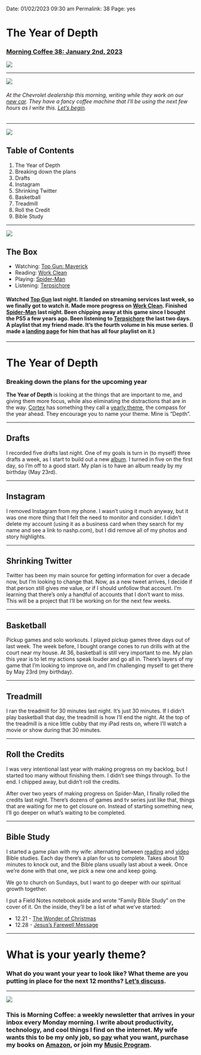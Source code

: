 
Date: 01/02/2023 09:30 am
Permalink: 38
Page: yes

# The Year of Depth

### [Morning Coffee 38: January 2nd, 2023][1]

![][image-1]

---- 

![][image-2]

###### At the Chevrolet dealership this morning, writing while they work on our [new car][2]. They have a fancy coffee machine that I’ll be using the next few hours as I write this. [Let’s begin][3].

---- 

![][image-3]

## Table of Contents

1. The Year of Depth
2. Breaking down the plans
3. Drafts
4. Instagram
5. Shrinking Twitter
6. Basketball
7. Treadmill
8. Roll the Credit
9. Bible Study

---- 

![][image-4]

## The Box

- Watching: [Top Gun: Maverick][4]
- Reading: [Work Clean][5]
- Playing: [Spider-Man][6]
- Listening: [Terpsichore][7]

#### Watched [Top Gun][8] last night. It landed on streaming services last week, so we finally got to watch it. Made more progress on [Work Clean][9]. Finished [Spider-Man][10] last night. Been chipping away at this game since I bought the PS5 a few years ago. Been listening to [Terpsichore][11] the last two days. A playlist that my friend made. It’s the fourth volume in his muse series. (I made a [landing page][12] for him that has all four playlist on it.)

---- 

# The Year of Depth

### Breaking down the plans for the upcoming year

**The Year of Depth** is looking at the things that are important to me, and giving them more focus, while also eliminating the distractions that are in the way. [Cortex][13] has something they call a [yearly theme][14], the compass for the year ahead. They encourage you to name your theme. Mine is “Depth”.

---- 

## Drafts

I recorded five drafts last night. One of my goals is turn in (to myself) three drafts a week, as I start to build out a new [album][15]. I turned in five on the first day, so I’m off to a good start. My plan is to have an album ready by my birthday (May 23rd).

---- 

## Instagram

I removed Instagram from my phone. I wasn’t using it much anyway, but it was one more thing that I felt the need to monitor and consider. I didn’t delete my account (using it as a business card when they search for my name and see a link to nashp.com), but I did remove all of my photos and story highlights.

---- 

## Shrinking Twitter

Twitter has been my main source for getting information for over a decade now, but I’m looking to change that. Now, as a new tweet arrives, I decide if that person still gives me value, or if I should unfollow that account. I’m learning that there’s only a handful of accounts that I don’t want to miss. This will be a project that I’ll be working on for the next few weeks.

---- 

## Basketball

Pickup games and solo workouts. I played pickup games three days out of last week. The week before, I bought orange cones to run drills with at the court near my house. At 36, basketball is still very important to me. My plan this year is to let my actions speak louder and go all in. There’s layers of my game that I’m looking to improve on, and I’m challenging myself to get there by May 23rd (my birthday).

---- 

## Treadmill

I ran the treadmill for 30 minutes last night. It’s just 30 minutes. If I didn’t play basketball that day, the treadmill is how I’ll end the night. At the top of the treadmill is a nice little cubby that my iPad rests on, where I’ll watch a movie or show during that 30 minutes.

---- 

## Roll the Credits

I was very intentional last year with making progress on my backlog, but I started too many without finishing them. I didn’t see things through. To the end. I chipped away, but didn’t roll the credits.

After over two years of making progress on Spider-Man, I finally rolled the credits last night. There’s dozens of games and tv series just like that, things that are waiting for me to get closure on. Instead of starting something new, I’ll go deeper on what’s waiting to be completed.

---- 

## Bible Study

I started a game plan with my wife: alternating between [reading][16] and [video][17] Bible studies. Each day there’s a plan for us to complete. Takes about 10 minutes to knock out, and the Bible plans usually last about a week. Once we’re done with that one, we pick a new one and keep going.

We go to church on Sundays, but I want to go deeper with our spiritual growth together. 

I put a Field Notes notebook aside and wrote “Family Bible Study” on the cover of it. On the inside, they’ll be a list of what we’ve started: 

- 12.21 - [The Wonder of Christmas][18]
- 12.28 - [Jesus’s Farewell Message][19]

---- 

# What is your yearly theme?

### What do you want your year to look like? What theme are you putting in place for the next 12 months? [Let’s discuss][20].

---- 

![][image-5]

### This is Morning Coffee: a weekly newsletter that arrives in your inbox every Monday morning. I write about productivity, technology, and cool things I find on the internet. My wife wants this to be my only job, so [pay][21] what you want, purchase my books on [Amazon][22], or join my [Music Program][23].

[1]:	https://nashp.com/38
[2]:	acadia
[3]:	mailto:nashp@me.com
[4]:	https://m.imdb.com/title/tt1745960/
[5]:	https://www.workclean.com/
[6]:	https://www.playstation.com/en-us/games/marvels-spider-man-remastered/
[7]:	https://music.apple.com/us/playlist/terpsichore-mmv4/pl.u-BNpbFp2PY7l
[8]:	https://m.imdb.com/title/tt1745960/
[9]:	https://www.workclean.com/
[10]:	https://www.playstation.com/en-us/games/marvels-spider-man-remastered/
[11]:	https://music.apple.com/us/playlist/terpsichore-mmv4/pl.u-BNpbFp2PY7l
[12]:	https://nashp.com/mm
[13]:	https://www.relay.fm/cortex/136
[14]:	https://www.themesystem.com/
[15]:	https://nashp.com/music
[16]:	https://apps.apple.com/app/id282935706
[17]:	https://apps.apple.com/us/app/rightnow-media/id925747028
[18]:	https://www.bible.com/en/reading-plans/28583
[19]:	https://app.rightnowmedia.org/content/details/740760
[20]:	mailto:nashp@me.com
[21]:	https://buy.stripe.com/fZe4jqd135LRc4U4gj
[22]:	https://www.amazon.com/dp/B0CQQG3JCF?binding=paperback&ref=dbs_dp_awt_sb_pc_tpbk
[23]:	https://patreon.com/nashp

[image-1]:	https://nashp.com/_media/mc.gif
[image-2]:	https://i.imgur.com/7aEuJQI.jpg
[image-3]:	https://i.imgur.com/eO2hcg2.jpg
[image-4]:	https://blotcdn.com/blog_7d9c6729f90a4fd68ca68a09e88009f0/_image_cache/7cf7610f-df38-435d-8654-200d185511c1.gif
[image-5]:	https://i.imgur.com/MwejBou.jpg